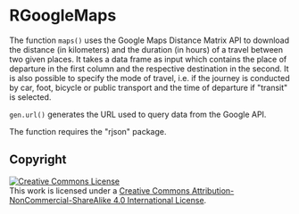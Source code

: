 # RGoogleMaps
The function <code>maps()</code> uses the Google Maps Distance Matrix API to download the distance (in kilometers) and the duration (in hours) of a travel between two given places. It takes a data frame as input which contains the place of departure in the first column and the respective destination in the second. It is also possible to specify the mode of travel, i.e. if the journey is conducted by car, foot, bicycle or public transport and the time of departure if "transit" is selected.

<code>gen.url()</code> generates the URL used to query data from the Google API.

The function requires the "rjson" package.

## Copyright
<a rel="license" href="http://creativecommons.org/licenses/by-nc-sa/4.0/"><img alt="Creative Commons License" style="border-width:0" src="https://i.creativecommons.org/l/by-nc-sa/4.0/88x31.png" /></a><br />This work is licensed under a <a rel="license" href="http://creativecommons.org/licenses/by-nc-sa/4.0/">Creative Commons Attribution-NonCommercial-ShareAlike 4.0 International License</a>.
